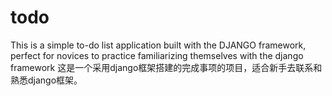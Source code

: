 # todo
This is a simple to-do list application built with the DJANGO framework, perfect for novices to practice familiarizing themselves with the django framework
这是一个采用django框架搭建的完成事项的项目，适合新手去联系和熟悉django框架。
